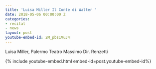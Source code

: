 ```yaml
---
title: 'Luisa Miller Il Conte di Walter '
date: 2018-05-06 00:00:00 Z
categories:
- recital
- news
layout: post
youtube-embed-id: 2M_pbs1VuJ4
---
```


Luisa Miller, Palermo Teatro Massimo Dir. Renzetti


{% include youtube-embed.html embed-id=post.youtube-embed-id%}